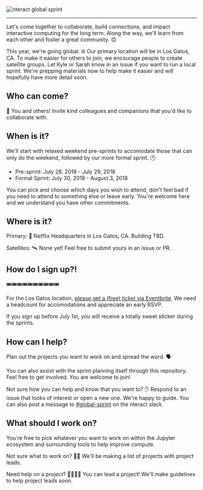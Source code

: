 ![nteract global sprint](https://user-images.githubusercontent.com/836375/41489143-b680d0fe-70a3-11e8-93d2-cc3b8e5eabe7.png)

-------

Let's come together to collaborate, build connections, and impact interactive computing for the long term. Along the way, we'll learn from each other and foster a great community. 😊

This year, we're going global. 🌐 Our primary location will be in Los Gatos, CA. To make it easier for others to join, we encourage people to create satellite groups. Let Kyle or Sarah know in an issue if you want to run a local sprint. We're prepping materials now to help make it easier and will hopefully have more detail soon.

## Who can come?

👥 You and others! Invite kind colleagues and companions that you'd like to collaborate with.

## When is it?

We'll start with relaxed weekend pre-sprints to accomodate those that can only do the weekend, followed by our more formal sprint. 🕐

- Pre-sprint: July 28, 2018 - July 29, 2018
- Formal Sprint: July 30, 2018 - August 3, 2018

You can pick and choose which days you wish to attend, don't feel bad if you need to attend to something else or leave early. You're welcome here and we understand you have other commitments.

## Where is it?

Primary: 🎥 Netflix Headquarters in Los Gatos, CA.  Building TBD.

Satellites: 🛰 None yet! Feel free to submit yours in an issue or PR.

## How do I sign up?!

🎟🎟🎟🎟🎟🎟🎟🎟🎟🎟

For the Los Gatos location, [please get a (free) ticket via Eventbrite](https://www.eventbrite.com/e/nteract-summer-2018-global-sprint-bay-area-tickets-47119960069). We need a headcount for accomodations and appreciate an early RSVP.

If you sign up before July 1st, you will receive a totally sweet sticker during the sprints.

## How can I help?

Plan out the projects you want to work on and spread the word. 🗣

You can also assist with the sprint planning itself through this repository. Feel free to get involved. You are welcome to join!

Not sure how you can help and know that you want to? ✋ Respond to an issue that looks of interest or open a new one. We're happy to guide. You can also post a message to [#global-sprint](https://nteract.slack.com/messages/C8GD9BZQV/details/) on the nteract slack.

## What should I work on?

You're free to pick whatever you want to work on within the Jupyter ecosystem and surrounding tools to help improve compute.

Not sure what to work on? 🤷‍♀️ We'll be making a list of projects with project leads.

Need help on a project? 👷🏼👷🏾‍ You can lead a project! We'll make guidelines to help project leads soon.
